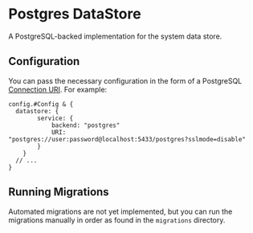 # Postgres DataStore

A PostgreSQL-backed implementation for the system data store.

## Configuration

You can pass the necessary configuration in the form of a PostgreSQL [Connection URI](https://www.postgresql.org/docs/current/libpq-connect.html#LIBPQ-CONNSTRING). For example:

```cue
config.#Config & {
  datastore: {
		service: {
			backend: "postgres"
			URI:     "postgres://user:password@localhost:5433/postgres?sslmode=disable"
		}
	}
  // ...
}
```

## Running Migrations

Automated migrations are not yet implemented, but you can run the migrations manually in order as found in the `migrations` directory.
